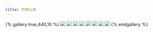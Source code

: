 ```yaml
---
title: 竹林七贤
---
```

{% gallery true,440,10 %}
![](/images/三国杀设计/竹林七贤设计/嵇康.png)
![](/images/三国杀设计/竹林七贤设计/阮籍.png)
![](/images/三国杀设计/竹林七贤设计/山涛.png)
![](/images/三国杀设计/竹林七贤设计/向秀2.png)
![](/images/三国杀设计/竹林七贤设计/刘伶.png)
![](/images/三国杀设计/竹林七贤设计/阮咸.png)
![](/images/三国杀设计/竹林七贤设计/王戎.png)
![](/images/三国杀设计/竹林七贤设计/向秀.png)
{% endgallery %}